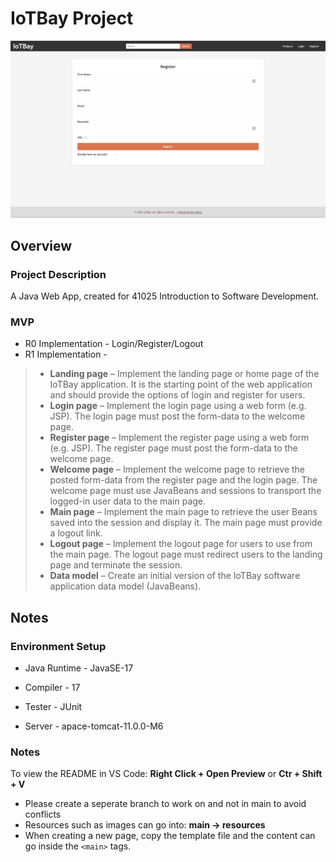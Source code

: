 # IoTBay Project
![Screenshot](/src/main/resources/images/register.png)

## Overview

### Project Description
A Java Web App, created for 41025 Introduction to Software Development.

### MVP
- R0 Implementation - Login/Register/Logout
- R1 Implementation - 

>- **Landing page** – Implement the landing page or home
page of the IoTBay application. It is the starting point of
the web application and should provide the options of
login and register for users.
>- **Login page** – Implement the login page using a web
form (e.g. JSP). The login page must post the form-data
to the welcome page.
>- **Register page** – Implement the register page using a
web form (e.g. JSP). The register page must post the
form-data to the welcome page.
>- **Welcome page** – Implement the welcome page to
retrieve the posted form-data from the register page and
the login page. The welcome page must use JavaBeans
and sessions to transport the logged-in user data to the
main page.
>- **Main page** – Implement the main page to retrieve the
user Beans saved into the session and display it. The
main page must provide a logout link.
>- **Logout page** – Implement the logout page for users to
use from the main page. The logout page must redirect
users to the landing page and terminate the session.
>- **Data model** – Create an initial version of the IoTBay
software application data model (JavaBeans).





## Notes
### Environment Setup
- Java Runtime - JavaSE-17

- Compiler - 17

- Tester - JUnit

- Server - apace-tomcat-11.0.0-M6


### Notes
To view the README in VS Code: **Right Click + Open Preview** or **Ctr + Shift + V**

- Please create a seperate branch to work on and not in main to avoid conflicts
- Resources such as images can go into: **main -> resources**
- When creating a new page, copy the template file and the content can go inside the `<main>` tags.
